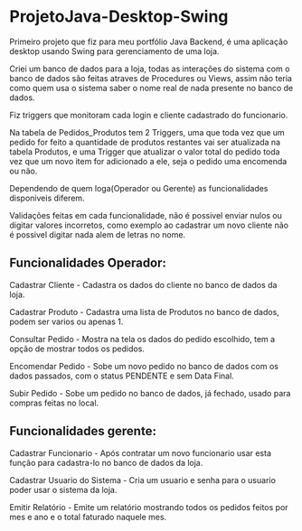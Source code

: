 # ProjetoJava-Desktop-Swing
Primeiro projeto que fiz para meu portfólio Java Backend, é uma aplicação desktop usando Swing para gerenciamento de uma loja.

Criei um banco de dados para a loja, todas as interações do sistema com o banco de dados são feitas atraves de Procedures ou Views, assim não teria como quem usa o sistema saber o nome real de nada presente no banco de dados.

Fiz triggers que monitoram cada login e cliente cadastrado do funcionario.

Na tabela de Pedidos_Produtos tem 2 Triggers, uma que toda vez que um pedido for feito a quantidade de produtos restantes vai ser atualizada na tabela Produtos, e uma Trigger que atualizar o valor total do pedido toda vez que um novo item for adicionado a ele, seja o pedido uma encomenda ou não.


Dependendo de quem loga(Operador ou Gerente) as funcionalidades disponiveis diferem.

Validações feitas em cada funcionalidade, não é possivel enviar nulos ou digitar valores incorretos, como exemplo ao cadastrar um novo cliente não é possivel digitar nada alem de letras no nome.

## Funcionalidades Operador:

Cadastrar Cliente - Cadastra os dados do cliente no banco de dados da loja.

Cadastrar Produto - Cadastra uma lista de Produtos no banco de dados, podem ser varios ou apenas 1.

Consultar Pedido - Mostra na tela os dados do pedido escolhido, tem a opção de mostrar todos os pedidos.

Encomendar Pedido - Sobe um novo pedido no banco de dados com os dados passados, com o status PENDENTE e sem Data Final.

Subir Pedido - Sobe um pedido no banco de dados, já fechado, usado para compras feitas no local.



## Funcionalidades gerente:

Cadastrar Funcionario - Após contratar um novo funcionario usar esta função para cadastra-lo no banco de dados da loja.

Cadastrar Usuario do Sistema - Cria um usuario e senha para o usuario poder usar o sistema da loja.

Emitir Relatório - Emite um relatório mostrando todos os pedidos feitos por mes e ano e o total faturado naquele mes.
